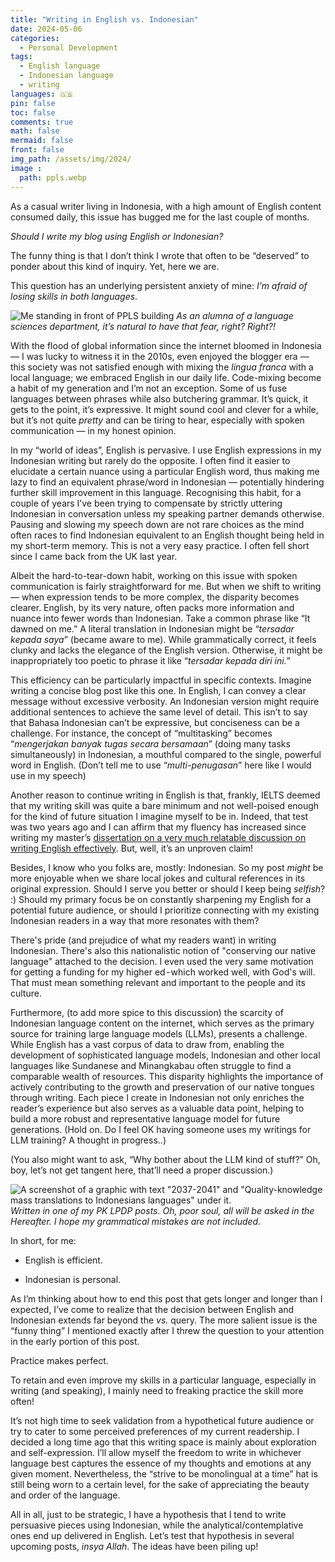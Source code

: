 ```yaml
---
title: "Writing in English vs. Indonesian"
date: 2024-05-06
categories:
  - Personal Development
tags:
  - English language
  - Indonesian language
  - writing
languages: 🇬🇧
pin: false
toc: false
comments: true
math: false
mermaid: false
front: false
img_path: /assets/img/2024/
image :
  path: ppls.webp
---
```


As a casual writer living in Indonesia, with a high amount of English content consumed daily, this issue has bugged me for the last couple of months.

_Should I write my blog using English or Indonesian?_

The funny thing is that I don’t think I wrote that often to be “deserved” to ponder about this kind of inquiry. Yet, here we are.

This question has an underlying persistent anxiety of mine: _I’m afraid of losing skills in both languages_.

![Me standing in front of PPLS building](ppls.webp)
_As an alumna of a language sciences department, it’s natural to have that fear, right? Right?!_

With the flood of global information since the internet bloomed in Indonesia — I was lucky to witness it in the 2010s, even enjoyed the blogger era — this society was not satisfied enough with mixing the _lingua franca_ with a local language; we embraced English in our daily life. Code-mixing become a habit of my generation and I’m not an exception. Some of us fuse languages between phrases while also butchering grammar. It’s quick, it gets to the point, it’s expressive. It might sound cool and clever for a while, but it’s not quite _pretty_ and can be tiring to hear, especially with spoken communication — in my honest opinion.

In my “world of ideas”, English is pervasive. I use English expressions in my Indonesian writing but rarely do the opposite. I often find it easier to elucidate a certain nuance using a particular English word, thus making me lazy to find an equivalent phrase/word in Indonesian — potentially hindering further skill improvement in this language. Recognising this habit, for a couple of years I’ve been trying to compensate by strictly uttering Indonesian in conversation unless my speaking partner demands otherwise. Pausing and slowing my speech down are not rare choices as the mind often races to find Indonesian equivalent to an English thought being held in my short-term memory. This is not a very easy practice. I often fell short since I came back from the UK last year.

Albeit the hard-to-tear-down habit, working on this issue with spoken communication is fairly straightforward for me. But when we shift to writing — when expression tends to be more complex, the disparity becomes clearer. English, by its very nature, often packs more information and nuance into fewer words than Indonesian. Take a common phrase like “It dawned on me.” A literal translation in Indonesian might be “_tersadar kepada saya_” (became aware to me). While grammatically correct, it feels clunky and lacks the elegance of the English version. Otherwise, it might be inappropriately too poetic to phrase it like “_tersadar kepada diri ini._”

This efficiency can be particularly impactful in specific contexts. Imagine writing a concise blog post like this one. In English, I can convey a clear message without excessive verbosity. An Indonesian version might require additional sentences to achieve the same level of detail. This isn’t to say that Bahasa Indonesian can’t be expressive, but conciseness can be a challenge. For instance, the concept of “multitasking” becomes “_mengerjakan banyak tugas secara bersamaan_” (doing many tasks simultaneously) in Indonesian, a mouthful compared to the single, powerful word in English. (Don’t tell me to use “_multi-penugasan_” here like I would use in my speech)

Another reason to continue writing in English is that, frankly, IELTS deemed that my writing skill was quite a bare minimum and not well-poised enough for the kind of future situation I imagine myself to be in. Indeed, that test was two years ago and I can affirm that my fluency has increased since writing my master’s [dissertation on a very much relatable discussion on writing English effectively](https://www.academia.edu/118586076/Investigating_Clear_Writing_Principles_in_Scientific_Writing_Automated_with_CLEARMETRICS). But, well, it’s an unproven claim!

Besides, I know who you folks are, mostly: Indonesian. So my post _might_ be more enjoyable when we share local jokes and cultural references in its original expression. Should I serve you better or should I keep being _selfish_? :) Should my primary focus be on constantly sharpening my English for a potential future audience, or should I prioritize connecting with my existing Indonesian readers in a way that more resonates with them?

There's pride (and prejudice of what my readers want) in writing Indonesian. There's also this nationalistic notion of "conserving our native language" attached to the decision. I even used the very same motivation for getting a funding for my higher ed - which worked well, with God's will. That must mean something relevant and important to the people and its culture.

Furthermore, (to add more spice to this discussion) the scarcity of Indonesian language content on the internet, which serves as the primary source for training large language models (LLMs), presents a challenge. While English has a vast corpus of data to draw from, enabling the development of sophisticated language models, Indonesian and other local languages like Sundanese and Minangkabau often struggle to find a comparable wealth of resources. This disparity highlights the importance of actively contributing to the growth and preservation of our native tongues through writing. Each piece I create in Indonesian not only enriches the reader’s experience but also serves as a valuable data point, helping to build a more robust and representative language model for future generations. (Hold on. Do I feel OK having someone uses my writings for LLM training? A thought in progress..)

(You also might want to ask, “Why bother about the LLM kind of stuff?” Oh, boy, let’s not get tangent here, that’ll need a proper discussion.)

![A screenshot of a graphic with text "2037-2041" and "Quality-knowledge mass translations to Indonesians languages" under it.](pk-post.webp)
_Written in one of my PK LPDP posts. Oh, poor soul, all will be asked in the Hereafter. I hope my grammatical mistakes are not included._

In short, for me:

*   English is efficient.

*   Indonesian is personal.


As I’m thinking about how to end this post that gets longer and longer than I expected, I’ve come to realize that the decision between English and Indonesian extends far beyond the _vs._ query. The more salient issue is the “funny thing” I mentioned exactly after I threw the question to your attention in the early portion of this post.

Practice makes perfect.

To retain and even improve my skills in a particular language, especially in writing (and speaking), I mainly need to freaking practice the skill more often!

It’s not high time to seek validation from a hypothetical future audience or try to cater to some perceived preferences of my current readership. I decided a long time ago that this writing space is mainly about exploration and self-expression. I’ll allow myself the freedom to write in whichever language best captures the essence of my thoughts and emotions at any given moment. Nevertheless, the “strive to be monolingual at a time” hat is still being worn to a certain level, for the sake of appreciating the beauty and order of the language.

All in all, just to be strategic, I have a hypothesis that I tend to write persuasive pieces using Indonesian, while the analytical/contemplative ones end up delivered in English. Let’s test that hypothesis in several upcoming posts, _insya Allah_. The ideas have been piling up!